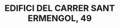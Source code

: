 ---
layout: patrimoni-details
title:  "EDIFICI DEL CARRER SANT ERMENGOL, 49"
alt_title: null
class: "Edifici"
area: null
protection: null
addition_date: null
cat_code: null
cbp_code: "INV EX09"
image: "Edifici_Carrer_St_Ermengol_49.jpg"
card: null
collections: ["patrimoni-arquitectonic"]
coordinates:
  - group1:
        - [1.454919022246306, 42.356738531644794]
        - [1.455016958208953, 42.356736409462556]
        - [1.455013014108272, 42.356552981355478]
        - [1.454916911156748, 42.356549182637671]
        - [1.454919022246306, 42.356738531644794]
---